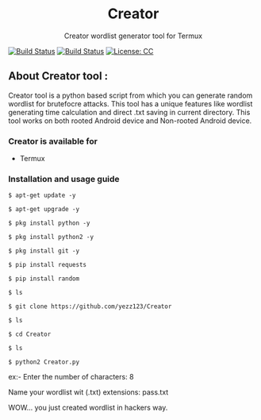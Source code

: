 <h1 align="center">Creator</h1>
<p align="center">
      Creator wordlist generator tool for Termux 
</p>

[![Build Status](https://img.shields.io/github/stars/yezz123/Creator.svg)](https://github.com/yezz123/Creator)
[![Build Status](https://img.shields.io/github/forks/yezz123/Creator.svg)](https://github.com/yezz123/Creator)
[![License: CC](https://img.shields.io/github/license/yezz123/Creator.svg)](https://github.com/yezz123/Creator)

## About Creator tool :

Creator tool is a python based script from which you can generate random wordlist for brutefocre attacks. This tool has a unique features like wordlist generating time calculation and direct .txt saving in current directory. This tool works on both rooted Android device and Non-rooted Android device.

### Creator is available for

* Termux

### Installation and usage guide
```
$ apt-get update -y
```
```
$ apt-get upgrade -y
```
```
$ pkg install python -y 
```
```
$ pkg install python2 -y
```
```
$ pkg install git -y
```
```
$ pip install requests
```
```
$ pip install random
```
```
$ ls
```
```
$ git clone https://github.com/yezz123/Creator
```
```
$ ls
```
```
$ cd Creator
```
```
$ ls
```
```
$ python2 Creator.py
```
ex:- Enter the number of characters: 8

Name your wordlist wit (.txt) extensions: pass.txt

WOW... you just created wordlist in hackers way.
